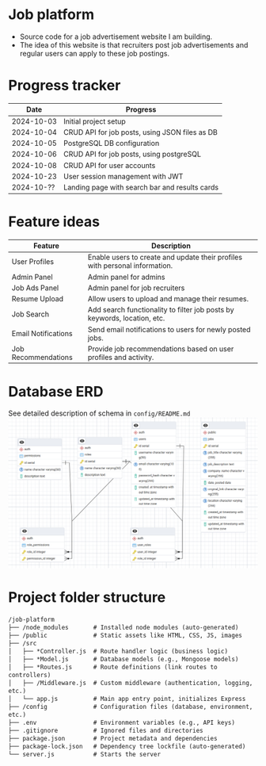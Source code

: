 # Job platform
* Source code for a job advertisement website I am building. 
* The idea of this website is that recruiters post job advertisements and regular users can apply to these job postings. 

# Progress tracker
| Date       | Progress                  |
|------------|---------------------------|
| 2024-10-03 | Initial project setup     |
| 2024-10-04 | CRUD API for job posts, using JSON files as DB |
| 2024-10-05 | PostgreSQL DB configuration |
| 2024-10-06 | CRUD API for job posts, using postgreSQL |
| 2024-10-08 | CRUD API for user accounts |
| 2024-10-23 | User session management with JWT |
| 2024-10-?? | Landing page with search bar and results cards |

# Feature ideas
| Feature                        | Description                                                                 |
|--------------------------------|-----------------------------------------------------------------------------|
| User Profiles                  | Enable users to create and update their profiles with personal information. |
| Admin Panel                    | Admin panel for admins                                                      |
| Job Ads Panel                  | Admin panel for job recruiters                                              |
| Resume Upload                  | Allow users to upload and manage their resumes.                             |
| Job Search                     | Add search functionality to filter job posts by keywords, location, etc.    |
| Email Notifications            | Send email notifications to users for newly posted jobs.                    |
| Job Recommendations            | Provide job recommendations based on user profiles and activity.            |

# Database ERD
See detailed description of schema in `config/README.md`
![Database Entity-Relationship Diagram](./config/ERD.png)

# Project folder structure
```
/job-platform
├── /node_modules       # Installed node modules (auto-generated)
├── /public             # Static assets like HTML, CSS, JS, images
├── /src
│   ├── *Controller.js  # Route handler logic (business logic)
│   ├── *Model.js       # Database models (e.g., Mongoose models)
│   ├── *Routes.js      # Route definitions (link routes to controllers)
│   ├── /Middleware.js  # Custom middleware (authentication, logging, etc.)
│   └── app.js          # Main app entry point, initializes Express
├── /config             # Configuration files (database, environment, etc.)
├── .env                # Environment variables (e.g., API keys)
├── .gitignore          # Ignored files and directories
├── package.json        # Project metadata and dependencies
├── package-lock.json   # Dependency tree lockfile (auto-generated)
└── server.js           # Starts the server
```
